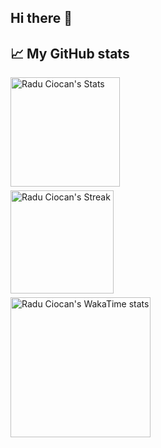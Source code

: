 ## Hi there 👋


## 📈 My GitHub stats

<div class="badges-githubstats">
  <p style="display: flex; flex-direction: column; align-items: flex-start; gap: 6px;">
    <img src="https://github-readme-stats.ciocan.dev/api?username=ciocan&theme=one_dark_pro&show_icons=true&hide_border=true&count_private=true" alt="Radu Ciocan's Stats" height="175" >
    <img src="https://github-readme-streak-stats.herokuapp.com?user=ciocan&theme=one-dark-pro&hide_border=true&date_format=j%20M%5B%20Y%5D" alt="Radu Ciocan's Streak" height="165">
    <a href="https://wakatime.com/@ciocan" target="_blank">
      <img src="https://github-readme-stats.vercel.app/api/wakatime?username=ciocan&langs_count=14&layout=compact&theme=one_dark_pro&hide_border=true" alt="Radu Ciocan's WakaTime stats" height="224">
    </a>
  </p>
</div>
